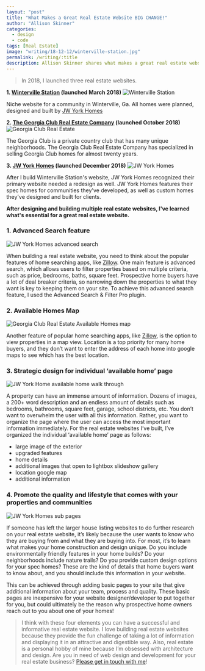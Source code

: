 ```yaml
---
layout: "post"
title: "What Makes a Great Real Estate Website BIG CHANGE!"
author: "Allison Skinner"
categories:
  - design
  - code
tags: [Real Estate]
image: "writing/18-12-12/winterville-station.jpg"
permalink: /writing/:title
description: Allison Skinner shares what makes a great real estate website. Including advanced search, interactive maps and brand identity.
---
```



>In 2018, I launched three real estate websites.

**1. [Winterville Station](/portfolio/winterville-station) (launched March 2018)**
![Winterville Station][1]

Niche website for a community in Winterville, Ga. All homes were planned, designed and built by [JW York Homes](https://jwyorkhomes.com)

**2. [The Georgia Club Real Estate Company](/portfolio/georgia-club-real-estate) (launched October 2018)**
![Georgia Club Real Estate][2]

The Georgia Club is a private country club that has many unique neighborhoods. The Georgia Club Real Estate Company has specialized in selling Georgia Club homes for almost twenty years.

**3. [JW York Homes](/portfolio/jw-york-homes) (launched December 2018)**
![JW York Homes][3]

After I build Winterville Station's website, JW York Homes recognized their primary website needed a redesign as well. JW York Homes features their spec homes for communities they've developed, as well as custom homes they've designed and built for clients.

**After designing and building multiple real estate websites, I've learned what's essential for a great real estate website.**

### 1. Advanced Search feature

![JW York Homes advanced search][4]

When building a real estate website, you need to think about the popular features of home searching apps, like [Zillow](https://zillow.com). One main feature is advanced search, which allows users to filter properties based on multiple criteria, such as price, bedrooms, baths, square feet. Prospective home buyers have a lot of deal breaker criteria, so narrowing down the properties to what they want is key to keeping them on your site.
To achieve this advanced search feature, I used the Advanced Search & Filter Pro plugin.

### 2. Available Homes Map

![Georgia Club Real Estate Available Homes map][5]

Another feature of popular home searching apps, like [Zillow](https://zillow.com), is the option to view properties in a map view. Location is a top priority for many home buyers, and they don’t want to enter the address of each home into google maps to see which has the best location.

### 3. Strategic design for individual ‘available home’ page

![JW York Home available home walk through][6]

A property can have an immense amount of information. Dozens of images, a 200+ word description and an endless amount of details such as bedrooms, bathrooms, square feet, garage, school districts, etc. You don’t want to overwhelm the user with all this information. Rather, you want to organize the page where the user can access the most important information immediately. For the real estate websites I’ve built, I’ve organized the individual ‘available home’ page as follows:

* large image of the exterior
* upgraded features
* home details
* additional images that open to lightbox slideshow gallery
* location google map
* additional information

### 4. Promote the quality and lifestyle that comes with your properties and communities

![JW York Homes sub pages][7]

If someone has left the larger house listing websites to do further research on your real estate website, it’s likely because the user wants to know who they are buying from and what they are buying into. For most, it’s to learn what makes your home construction and design unique. Do you include environmentally friendly features in your home builds? Do your neighborhoods include nature trails? Do you provide custom design options for your spec homes? These are the kind of details that home buyers want to know about, and you should include this information in your website.

This can be achieved through adding basic pages to your site that give additional information about your team, process and quality. These basic pages are inexpensive for your website designer/developer to put together for you, but could ultimately be the reason why prospective home owners reach out to you about one of your homes!

>I think with these four elements you can have a successful and informative real estate website. I love building real estate websites because they provide the fun challenge of taking a lot of information and displaying it in an attractive and digestible way. Also, real estate is a personal hobby of mine because I’m obsessed with architecture and design.
Are you in need of web design and development for your real estate business? [Please get in touch with me](/contact)!

[1]: ../assets/img/writing/18-12-12/winterville-station.jpg
[2]: ../assets/img/writing/18-12-12/tgcr.jpg
[3]: ../assets/img/writing/18-12-12/jwy.jpg
[4]: ../assets/img/writing/18-12-12/advanced-search.png
[5]: ../assets/img/writing/18-12-12/ah-map.jpg
[6]: ../assets/img/writing/18-12-12/jwy-available-home3.gif
[7]: ../assets/img/writing/18-12-12/lifestyle-screenshots.jpg
